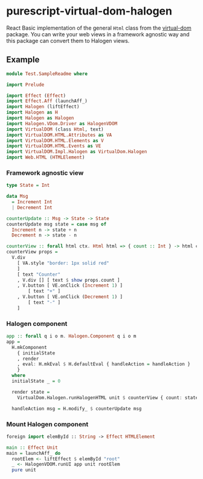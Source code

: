 # purescript-virtual-dom-halogen

React Basic implementation of the general `Html` class from the
[virtual-dom](https://github.com/thought2/purescript-virtual-dom) package.
You can write your web views in a framework agnostic way and this package can
convert them to Halogen views.

## Example
```hs
module Test.SampleReadme where

import Prelude

import Effect (Effect)
import Effect.Aff (launchAff_)
import Halogen (liftEffect)
import Halogen as H
import Halogen as Halogen
import Halogen.VDom.Driver as HalogenVDOM
import VirtualDOM (class Html, text)
import VirtualDOM.HTML.Attributes as VA
import VirtualDOM.HTML.Elements as V
import VirtualDOM.HTML.Events as VE
import VirtualDOM.Impl.Halogen as VirtualDom.Halogen
import Web.HTML (HTMLElement)
```
### Framework agnostic view
```hs
type State = Int

data Msg
  = Increment Int
  | Decrement Int

counterUpdate :: Msg -> State -> State
counterUpdate msg state = case msg of
  Increment n -> state + n
  Decrement n -> state - n

counterView :: forall html ctx. Html html => { count :: Int } -> html ctx Msg
counterView props =
  V.div
    [ VA.style "border: 1px solid red"
    ]
    [ text "Counter"
    , V.div [] [ text $ show props.count ]
    , V.button [ VE.onClick (Increment 1) ]
        [ text "+" ]
    , V.button [ VE.onClick (Decrement 1) ]
        [ text "-" ]
    ]
```
### Halogen component
```hs
app :: forall q i o m. Halogen.Component q i o m
app =
  H.mkComponent
    { initialState
    , render
    , eval: H.mkEval $ H.defaultEval { handleAction = handleAction }
    }
  where
  initialState _ = 0

  render state =
    VirtualDom.Halogen.runHalogenHTML unit $ counterView { count: state }

  handleAction msg = H.modify_ $ counterUpdate msg
```
### Mount Halogen component
```hs
foreign import elemById :: String -> Effect HTMLElement

main :: Effect Unit
main = launchAff_ do
  rootElem <- liftEffect $ elemById "root"
  _ <- HalogenVDOM.runUI app unit rootElem
  pure unit
```
